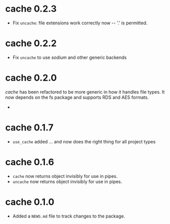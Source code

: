 # cache 0.2.3 

 - Fix `uncache`: file extensions work correctly now -- '.' is permitted.

# cache 0.2.2

 - Fix `uncache` to use *sodium* and other generic backends

# cache 0.2.0 

*cache* has been refactored to be more generic in how it handles file types. It
now depends on the fs package and supports RDS and AES formats.
 
 -

# cache 0.1.7 
 
 - `use_cache` added ... and now does the right thing for all project types

# cache 0.1.6

 - `cache` now returns object invisibly for use in pipes.
 - `uncache` now returns object invisibly for use in pipes.

# cache 0.1.0

 - Added a `NEWS.md` file to track changes to the package.
